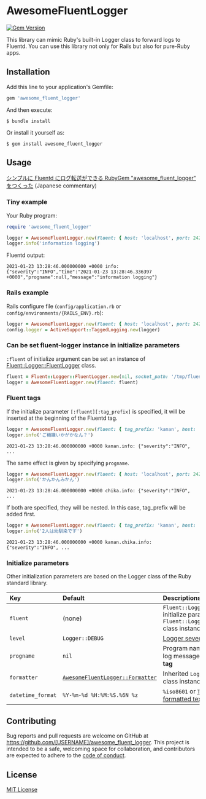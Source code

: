 # AwesomeFluentLogger

[![Gem Version](https://badge.fury.io/rb/awesome_fluent_logger.svg)](https://rubygems.org/gems/awesome_fluent_logger)

This library can mimic Ruby's built-in Logger class to forward logs to Fluentd. You can use this library not only for Rails but also for pure-Ruby apps.

## Installation

Add this line to your application's Gemfile:

```ruby
gem 'awesome_fluent_logger'
```

And then execute:

```
$ bundle install
```

Or install it yourself as:

```
$ gem install awesome_fluent_logger
```

## Usage

[シンプルに Fluentd にログ転送ができる RubyGem "awesome_fluent_logger" をつくった](https://windyakin.hateblo.jp/entry/2021/01/24/143242) (Japanese commentary)

### Tiny example

Your Ruby program:

```ruby
require 'awesome_fluent_logger'

logger = AwesomeFluentLogger.new(fluent: { host: 'localhost', port: 24224 })
logger.info('information logging')
```

Fluentd output:

```
2021-01-23 13:28:46.000000000 +0000 info: {"severity":"INFO","time":"2021-01-23 13:28:46.336397 +0000","progname":null,"message":"information logging"}
```

### Rails example

Rails configure file (`config/application.rb` or `config/environments/{RAILS_ENV}.rb`):

```ruby
logger = AwesomeFluentLogger.new(fluent: { host: 'localhost', port: 24224 })
config.logger = ActiveSupport::TaggedLogging.new(logger)
```

### Can be set fluent-logger instance in initialize parameters

`:fluent` of initialize argument can be set an instance of [Fluent::Logger::FluentLogger](https://github.com/fluent/fluent-logger-ruby) class.

```ruby
fluent = Fluent::Logger::FluentLogger.new(nil, socket_path: '/tmp/fluent.sock')
logger = AwesomeFluentLogger.new(fluent: fluent)
```

### Fluent tags

If the initialize parameter `[:fluent][:tag_prefix]` is specified, it will be inserted at the beginning of the Fluentd tag.

```ruby
logger = AwesomeFluentLogger.new(fluent: { tag_prefix: 'kanan', host: 'localhost', port: 24224 })
logger.info('ご機嫌いかがかなん？')
```

```
2021-01-23 13:28:46.000000000 +0000 kanan.info: {"severity":"INFO", ...
```

The same effect is given by specifying `progname`.

```ruby
logger = AwesomeFluentLogger.new(fluent: { host: 'localhost', port: 24224 }, progname: 'chika')
logger.info('かんかんみかん')
```

```
2021-01-23 13:28:46.000000000 +0000 chika.info: {"severity":"INFO", ...
```

If both are specified, they will be nested. In this case, tag_prefix will be added first.

```ruby
logger = AwesomeFluentLogger.new(fluent: { tag_prefix: 'kanan', host: 'localhost', port: 24224 }, progname: 'chika')
logger.info('2人は幼馴染です')
```

```
2021-01-23 13:28:46.000000000 +0000 kanan.chika.info: {"severity":"INFO", ...
```

### Initialize parameters

Other initialization parameters are based on the Logger class of the Ruby standard library.

| Key | Default | Descriptions |
|:---|:---|:---|
| `fluent` | (none) | `Fluent::Logger::FluentLogger` initialize paramater hash or `Fluent::Logger::FluentLogger` class instance |
| `level` | `Logger::DEBUG` | [Logger severity level constant](https://docs.ruby-lang.org/en/master/Logger.html) |
| `progname` | `nil` | Program name to include in log messages **and Fluentd tag** |
| `formatter` | [`AwesomeFluentLogger::Formatter`](lib/awesome_fluent_logger/formatter.rb) | Inherited `Logger::Formatter` class instance |
| `datetime_format` | `%Y-%m-%d %H:%M:%S.%6N %z` | `%iso8601` or [`Time#strftime` formatted text](https://docs.ruby-lang.org/en/master/Time.html#method-i-strftime) |

## Contributing

Bug reports and pull requests are welcome on GitHub at https://github.com/[USERNAME]/awesome_fluent_logger. This project is intended to be a safe, welcoming space for collaboration, and contributors are expected to adhere to the [code of conduct](https://github.com/[USERNAME]/awesome_fluent_logger/blob/master/CODE_OF_CONDUCT.md).


## License

[MIT License](LICENSE.txt)
